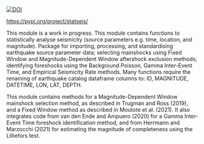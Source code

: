 [![DOI](https://zenodo.org/badge/807570243.svg)](https://doi.org/10.5281/zenodo.14051948)

https://pypi.org/project/statseis/  

This module is a work in progress.
This module contains functions to statistically analyse seismicity (source parameters e.g. time, location, and magnitude).
Package for importing, processing, and standardising earthquake source parameter data;
selecting mainshocks using Fixed Window and Magnitude-Dependent Window aftershock exclusion methods;
identifying foreshocks using the Background Poisson, Gamma Inter-Event Time, and Empirical Seismicity Rate methods.
Many functions require the renaming of earthquake catalog dataframe columns to: ID, MAGNITUDE, DATETIME, LON, LAT, DEPTH.

This module contains methods for a Magnitude-Dependent Window mainshock selection method, as described in Trugman and Ross (2019), and a Fixed Window method as described in Moutote et al. (2021). It also integrates code from van den Ende and Ampuero (2020) for a Gamma Inter-Event Time foreshock identification method, and from Herrmann and Marzocchi (2021) for estimating the magnitude of completeness using the Lilliefors test.

